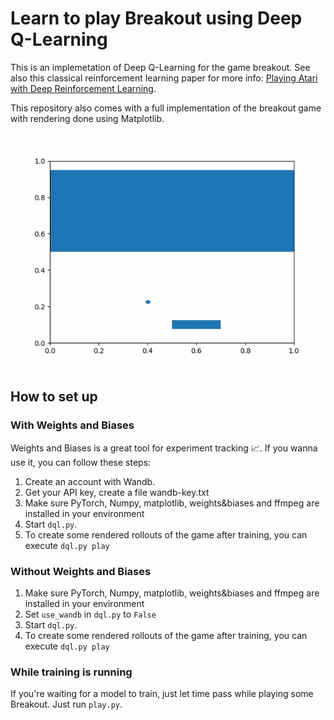 # Learn to play Breakout using Deep Q-Learning

This is an implemetation of Deep Q-Learning for the game breakout. See also this classical reinforcement learning paper
for more info: [Playing Atari with Deep Reinforcement Learning](https://www.cs.toronto.edu/~vmnih/docs/dqn.pdf).

This repository also comes with a full implementation of the breakout game with rendering done using Matplotlib.

![asdf](example.gif)

## How to set up

### With Weights and Biases
Weights and Biases is a great tool for experiment tracking 📈. If you wanna use it, you can follow these steps:

1. Create an account with Wandb.
2. Get your API key, create a file wandb-key.txt
3. Make sure PyTorch, Numpy, matplotlib, weights&biases and ffmpeg are installed in your environment
4. Start `dql.py`. 
5. To create some rendered rollouts of the game after training, you can execute `dql.py play`

### Without Weights and Biases

1. Make sure PyTorch, Numpy, matplotlib, weights&biases and ffmpeg are installed in your environment
2. Set `use_wandb` in `dql.py` to `False`
3. Start `dql.py`. 
4. To create some rendered rollouts of the game after training, you can execute `dql.py play`


### While training is running

If you're waiting for a model to train, just let time pass while playing some Breakout. Just run `play.py`.